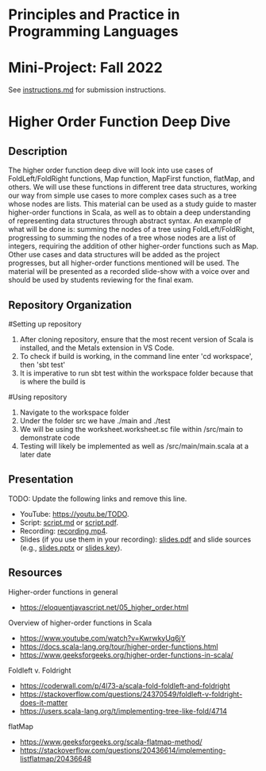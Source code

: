 # Principles and Practice in Programming Languages
# Mini-Project: Fall 2022

See [instructions.md](instructions.md) for submission instructions.

# Higher Order Function Deep Dive

## Description

The higher order function deep dive will look into use cases of FoldLeft/FoldRight functions, Map function, MapFirst function, flatMap, and others. We will use these functions in different tree data structures, working our way from simple use cases to more complex cases such as a tree whose nodes are lists. This material can be used as a study guide to master higher-order functions in Scala, as well as to obtain a deep understanding of representing data structures through abstract syntax. An example of what will be done is: summing the nodes of a tree using FoldLeft/FoldRight, progressing to summing the nodes of a tree whose nodes are a list of integers, requiring the addition of other higher-order functions such as Map. Other use cases and data structures will be added as the project progresses, but all higher-order functions mentioned will be used. The material will be presented as a recorded slide-show with a voice over and should be used by students reviewing for the final exam.
## Repository Organization

#Setting up repository
1) After cloning repository, ensure that the most recent version of Scala is installed, and the Metals extension in VS Code.
2) To check if build is working, in the command line enter 'cd workspace', then 'sbt test'
3) It is imperative to run sbt test within the workspace folder because that is where the build is

#Using repository
1) Navigate to the workspace folder
2) Under the folder src we have ./main and ./test
3) We will be using the worksheet.worksheet.sc file within /src/main to demonstrate code
4) Testing will likely be implemented as well as /src/main/main.scala at a later date 

## Presentation

TODO: Update the following links and remove this line.

- YouTube: https://youtu.be/TODO.
- Script: [script.md](script.md) or [script.pdf](script.pdf).
- Recording: [recording.mp4](recording.mp4).
- Slides (if you use them in your recording): [slides.pdf](slides.pdf) and slide sources (e.g., [slides.pptx](slides.pptx) or [slides.key](slides.key)).

## Resources
Higher-order functions in general
- https://eloquentjavascript.net/05_higher_order.html

Overview of higher-order functions in Scala
- https://www.youtube.com/watch?v=KwrwkyUq6jY 
- https://docs.scala-lang.org/tour/higher-order-functions.html 
- https://www.geeksforgeeks.org/higher-order-functions-in-scala/ 

Foldleft v. Foldright
- https://coderwall.com/p/4l73-a/scala-fold-foldleft-and-foldright 
- https://stackoverflow.com/questions/24370549/foldleft-v-foldright-does-it-matter
- https://users.scala-lang.org/t/implementing-tree-like-fold/4714

flatMap
- https://www.geeksforgeeks.org/scala-flatmap-method/
- https://stackoverflow.com/questions/20436614/implementing-listflatmap/20436648
